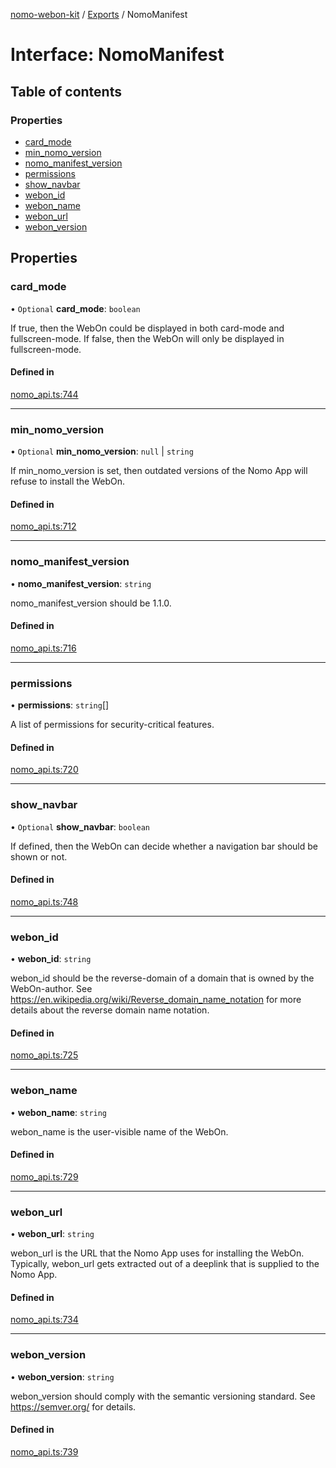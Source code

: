 [nomo-webon-kit](../README.md) / [Exports](../modules.md) / NomoManifest

# Interface: NomoManifest

## Table of contents

### Properties

- [card\_mode](NomoManifest.md#card_mode)
- [min\_nomo\_version](NomoManifest.md#min_nomo_version)
- [nomo\_manifest\_version](NomoManifest.md#nomo_manifest_version)
- [permissions](NomoManifest.md#permissions)
- [show\_navbar](NomoManifest.md#show_navbar)
- [webon\_id](NomoManifest.md#webon_id)
- [webon\_name](NomoManifest.md#webon_name)
- [webon\_url](NomoManifest.md#webon_url)
- [webon\_version](NomoManifest.md#webon_version)

## Properties

### card\_mode

• `Optional` **card\_mode**: `boolean`

If true, then the WebOn could be displayed in both card-mode and fullscreen-mode.
If false, then the WebOn will only be displayed in fullscreen-mode.

#### Defined in

[nomo_api.ts:744](https://github.com/nomo-app/nomo-webon-kit/blob/24c6f9a/nomo-webon-kit/src/nomo_api.ts#L744)

___

### min\_nomo\_version

• `Optional` **min\_nomo\_version**: ``null`` \| `string`

If min_nomo_version is set, then outdated versions of the Nomo App will refuse to install the WebOn.

#### Defined in

[nomo_api.ts:712](https://github.com/nomo-app/nomo-webon-kit/blob/24c6f9a/nomo-webon-kit/src/nomo_api.ts#L712)

___

### nomo\_manifest\_version

• **nomo\_manifest\_version**: `string`

nomo_manifest_version should be 1.1.0.

#### Defined in

[nomo_api.ts:716](https://github.com/nomo-app/nomo-webon-kit/blob/24c6f9a/nomo-webon-kit/src/nomo_api.ts#L716)

___

### permissions

• **permissions**: `string`[]

A list of permissions for security-critical features.

#### Defined in

[nomo_api.ts:720](https://github.com/nomo-app/nomo-webon-kit/blob/24c6f9a/nomo-webon-kit/src/nomo_api.ts#L720)

___

### show\_navbar

• `Optional` **show\_navbar**: `boolean`

If defined, then the WebOn can decide whether a navigation bar should be shown or not.

#### Defined in

[nomo_api.ts:748](https://github.com/nomo-app/nomo-webon-kit/blob/24c6f9a/nomo-webon-kit/src/nomo_api.ts#L748)

___

### webon\_id

• **webon\_id**: `string`

webon_id should be the reverse-domain of a domain that is owned by the WebOn-author.
See https://en.wikipedia.org/wiki/Reverse_domain_name_notation for more details about the reverse domain name notation.

#### Defined in

[nomo_api.ts:725](https://github.com/nomo-app/nomo-webon-kit/blob/24c6f9a/nomo-webon-kit/src/nomo_api.ts#L725)

___

### webon\_name

• **webon\_name**: `string`

webon_name is the user-visible name of the WebOn.

#### Defined in

[nomo_api.ts:729](https://github.com/nomo-app/nomo-webon-kit/blob/24c6f9a/nomo-webon-kit/src/nomo_api.ts#L729)

___

### webon\_url

• **webon\_url**: `string`

webon_url is the URL that the Nomo App uses for installing the WebOn.
Typically, webon_url gets extracted out of a deeplink that is supplied to the Nomo App.

#### Defined in

[nomo_api.ts:734](https://github.com/nomo-app/nomo-webon-kit/blob/24c6f9a/nomo-webon-kit/src/nomo_api.ts#L734)

___

### webon\_version

• **webon\_version**: `string`

webon_version should comply with the semantic versioning standard.
See https://semver.org/ for details.

#### Defined in

[nomo_api.ts:739](https://github.com/nomo-app/nomo-webon-kit/blob/24c6f9a/nomo-webon-kit/src/nomo_api.ts#L739)
